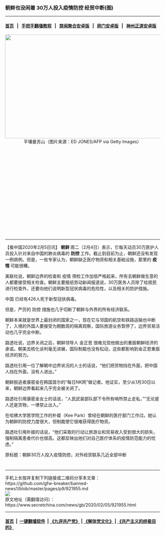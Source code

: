 ### 朝鲜也没闲着 30万人投入疫情防控 经贸中断(图)
------------------------

#### [首页](https://github.com/gfw-breaker/banned-news1/blob/master/README.md) &nbsp;&nbsp;|&nbsp;&nbsp; [手把手翻墙教程](https://github.com/gfw-breaker/guides/wiki) &nbsp;&nbsp;|&nbsp;&nbsp; [禁闻聚合安卓版](https://github.com/gfw-breaker/bn-android) &nbsp;&nbsp;|&nbsp;&nbsp; [网门安卓版](https://github.com/oGate2/oGate) &nbsp;&nbsp;|&nbsp;&nbsp; [神州正道安卓版](https://github.com/SzzdOgate/update) 



<div class="article_right" style="fone-color:#000">
 <p style="text-align: center;">
  <img alt="" src="https://img2.secretchina.com/pic/2019/11-1/p2553102a191442779-ss.jpg" style="height:337px; width:600px"/>
  <br>
   平壤曼苏山（图片来源：ED JONES/AFP via Getty Images）
   <span id="hideid" name="hideid" style="color:red;display:none;">
    <span href="https://www.secretchina.com">
    </span>
   </span>
  </br>
 </p>
 <div id="txt-mid1-t21-2017">
  <ins class="adsbygoogle" data-ad-client="ca-pub-1276641434651360" data-ad-slot="2451032099" style="display:inline-block;width:336px;height:280px">
  </ins>
  

---


  </div>
 </div>
 <p>
  【看中国2020年2月5日讯】
  <strong>
   <span href="https://www.secretchina.com/news/gb/tag/朝鲜" target="_blank">
    朝鲜
   </span>
  </strong>
  周二（2月4日）表示，它每天动员30万医护人员投入针对来自中国的肺炎病毒的
  <strong>
   防控
  </strong>
  工作。截止到目前为止，朝鲜还没有发现一例病例。但是，一些专家认为，朝鲜缺乏医疗物资和相关基础设施，那里的
  <strong>
   疫情
  </strong>
  可能很糟。
  <span id="hideid" name="hideid" style="color:red;display:none;">
   <span href="https://www.secretchina.com">
   </span>
  </span>
 </p>
 <p>
  美联社说，朝鲜边界的检查和
  <span href="https://www.secretchina.com/news/gb/tag/疫情" target="_blank">
   疫情
  </span>
  筛检工作加倍严格起来，所有去朝鲜做生意的人都要接受相关检查。朝鲜主要报纸劳动新闻报道说，30万医务人员除了给居民进行检查外，还要向他们说明新型冠状病毒的危险性，以及相关的防护措施。
 </p>
 <p>
  <span href="https://www.secretchina.com" target="_blank">
   中国
  </span>
  已经有426人死于新型冠状病毒。
 </p>
 <p>
  但是，严厉的
  <span href="https://www.secretchina.com/news/gb/tag/防控" target="_blank">
   防控
  </span>
  措施也几乎切断了朝鲜与外界的所有经济联系。
 </p>
 <p>
  朝鲜本来就是世界上最封闭的国家之一，现在它与邻国的航空和铁路运输也中断了，入境的外国人要接受为期数周的隔离观察，国际旅游业务暂停了，边界贸易活动也几乎完全中断。
 </p>
 <p>
  路透社说，边界关闭之后，朝鲜领导人
  <span href="https://www.secretchina.com/news/gb/tag/金正恩" target="_blank">
   金正恩
  </span>
  很难兑现他做出的重振朝鲜经济的承诺。朝美去核化谈判毫无进展，国际制裁也没有松动，这些都影响到金正恩重振经济的努力。
 </p>
 <p>
  路透社引用一位了解朝中边界状况的人士的话说，“他们把货物挡在外面，把中国人挡在外面，没有人进出。”
 </p>
 <p>
  朝鲜脱逃者康密金在韩国首尔的“每日NK网”做记者。他证实，至少从1月30日以来，朝鲜边界看起来几乎完全被关闭了。
 </p>
 <p>
  路透社引用康密金女士的话说，“人民武装部队部下令所有哨所禁止走私，”“无论是人还是货物，一律禁止出入。”
 </p>
 <p>
  在哈佛大学医学院工作的朴姬（Kee Park）曾经在朝鲜的医疗部门工作过。她认为朝鲜的防控力度很大，但制裁使它很难获得医疗物资。
 </p>
 <p>
  路透社引用朴姬的话说，“他们采取的行动让旅游业和贸易收入受到很大的损失，强制隔离患者代价也很高。这都反映出他们对自己医疗体系的疫情防范能力的忧虑。”
 </p>
 <p>
  原标题：朝鲜30万人投入疫情防控，对外经贸联系几近全部中断
  <center>
   <div>
    <div id="txt-mid2-t22-2017" style="display: block;  max-height: 351px;  overflow: hidden;">
     <div id="SC-21xxx">
     </div>
     <ins class="adsbygoogle" data-ad-client="ca-pub-1276641434651360" data-ad-format="auto" data-ad-slot="4301710469" data-full-width-responsive="true" style="display:block">
     </ins>
    </div>
   </div>
  </center>
  <div style="padding-top:12px;">
  </div>
 </p>
</div>

<hr/>
手机上长按并复制下列链接或二维码分享本文章：<br/>
https://github.com/gfw-breaker/banned-news1/blob/master/pages/p9/921955.md <br/>
<a href='https://github.com/gfw-breaker/banned-news1/blob/master/pages/p9/921955.md'><img src='https://github.com/gfw-breaker/banned-news1/blob/master/pages/p9/921955.md.png'/></a> <br/>
原文地址（需翻墙访问）：https://www.secretchina.com/news/gb/2020/02/05/921955.html


------------------------
#### [首页](https://github.com/gfw-breaker/banned-news1/blob/master/README.md) &nbsp;|&nbsp; [一键翻墙软件](https://github.com/gfw-breaker/nogfw/blob/master/README.md) &nbsp;| [《九评共产党》](https://github.com/gfw-breaker/9ping.md/blob/master/README.md#九评之一评共产党是什么) | [《解体党文化》](https://github.com/gfw-breaker/jtdwh.md/blob/master/README.md) | [《共产主义的终极目的》](https://github.com/gfw-breaker/gczydzjmd.md/blob/master/README.md)


<img src='http://gfw-breaker.win/banned-news/pages/p9/921955.md' width='0px' height='0px'/>